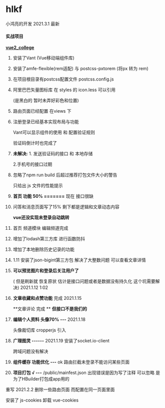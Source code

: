 # hlkf  
小鸿亮的开发    2021.3.1 最新 

#### 实战项目
[**vue2_college**](./vue2_college/)  

1. 安装了Vant (Vue移动端组件库)

2. 安装了amfe-flexible(rem适配) 与 postcss-pxtorem (将px 转为 rem)

3. 在项目根目录有postcss配置文件   postcss.config.js 

4. 阿里巴巴矢量图标库 在 styles 的 icon.less  可以引用  

   (是黑白的 暂时未弄好彩色和位置)

5. 路由页面已经配置 在views 下  

6. 注册登录已经基本实现布局与功能  

   Vant可以显示组件的使用 和 配置验证规则  

   验证码倒计时也完成了

7. **未解决:**  1. 发送验证码的接口 和 本地存储 

   2.手机号的接口过期   

8. 忽略了npm run build 后超过推荐打包文件大小的警告 

   只给出 js 文件的性能提示 

9. **首页 功能  50% =======**   现在 接口很缺

10. 问答和消息页面写了15% 剩下都是逻辑和文章动态内容   

    **vue还没实现未登录自动跳转**

11. 首页  频道模块  编辑频道完成

12. 增加了lodash第三方库 进行函数防抖   

13. 增加了本地删除历史记录的功能

14. 1.11  安装了json-bigint第三方包  解决了大整数问题 可以查看文章详情 

15. **可以预览图片和登录后关注用户了** 

    ( 但是刷新就 恢复原状 估计是接口问题或者是数据没有持久化 
    这个坑需要解决)       2021.1.12 1:02

16. **文章收藏和点赞功能** 完成    2021.1.15

    **文章评论 完成 **   **但接口不是我们的**  

17. **编辑个人资料  头像70% ---**   2021.1.18  

    头像裁切库 cropperjs 引入

18. **广理图灵 ------**   2021.1.19   安装了socket.io-client   

    跨域问题没有解决 

19. **组件缓存 功能优化 ---** ok 路由拦截未登录不能访问某些页面
20. **项目打包 √ ---**  /public/mainfest.json 出现错误是因为写了注释  可以忽略 是为了HBuilder打包成app用的
      
重写   2021.2.2  删除一些路由页面 而配置在同一页面里面

安装了 js-cookies 卸载 vue-cookies

